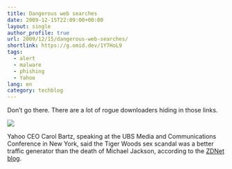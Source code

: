 ```yaml
---
title: Dangerous web searches
date: 2009-12-15T22:09:00+00:00
layout: single
author_profile: true
url: 2009/12/15/dangerous-web-searches/
shortlink: https://g.omid.dev/1Y7HoL9
tags:
  - alert
  - malware
  - phishing
  - Yahoo
lang: en
category: techblog
---
```

Don’t go there. There are a lot of rogue downloaders hiding in those links.

[![](http://4.bp.blogspot.com/_vaUVXcmC3OI/SygB5sSTcZI/AAAAAAAAAXE/2eWlKRcKN_U/s400/TigerWoods.jpg)](http://4.bp.blogspot.com/_vaUVXcmC3OI/SygB5sSTcZI/AAAAAAAAAXE/2eWlKRcKN_U/s1600-h/TigerWoods.jpg)

Yahoo CEO Carol Bartz, speaking at the UBS Media and Communications Conference in New York, said the Tiger Woods sex scandal was a better traffic generator than the death of Michael Jackson, according to the [ZDNet blog](http://blogs.zdnet.com/BTL/?p=28556&tag=content;col1).
